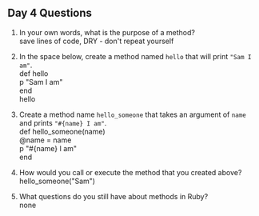 ## Day 4 Questions

1. In your own words, what is the purpose of a method?<br>
save lines of code, DRY - don't repeat yourself
1. In the space below, create a method named `hello` that will print `"Sam I am"`.<br>
def hello <br>
  p "Sam I am" <br>
end <br>
hello <br>

1. Create a method name `hello_someone` that takes an argument of `name` and prints `"#{name} I am"`.<br>
def hello_someone(name)<br>
  @name = name<br>
  p "#{name} I am"<br>
end
1. How would you call or execute the method that you created above?<br>
hello_someone("Sam")
1. What questions do you still have about methods in Ruby?<br>
none
